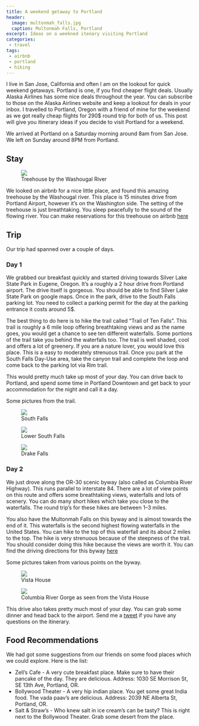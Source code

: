 ```yaml
---
title: A weekend getaway to Portland
header:
  image: multonmah_falls.jpg
  caption: Multonmah Falls, Portland
excerpt: Ideas on a weekned itenary visiting Portland
categories:
 - travel
tags:
 - airbnb
 - portland
 - hiking
---
```

I live in San Jose, California and often I am on the lookout for quick weekend getaways. Portland is one, if you find cheaper flight deals. Usually Alaska Airlines has some nice deals throughout the year. You can subscribe to those on the Alaska Airlines website and keep a lookout for deals in your inbox. I travelled to Portland, Oregon with a friend of mine for the weekend as we got really cheap flights for 290$ round trip for both of us. This post will give you itinerary ideas if you decide to visit Portland for a weekend.

We arrived at Portland on a Saturday morning around 8am from San Jose. We left on Sunday around 8PM from Portland.

## Stay

<figure>
  <img src = "/images/airbnb_portland.jpg">
  <figcaption>Treehouse by the Washougal River</figcaption>
</figure>

We looked on airbnb for a nice little place, and found this amazing treehouse by the Washougal river. This place is 15 minutes drive from Portland Airport, however it’s on the Washington side. The setting of the treehouse is just breathtaking. You sleep peacefully to the sound of the flowing river. You can make reservations for this treehouse on airbnb [here](https://www.airbnb.com/rooms/3425988)


## Trip
Our trip had spanned over a couple of days.

### Day 1

We grabbed our breakfast quickly and started driving towards Silver Lake State Park in Eugene, Oregon. It’s a roughly a 2 hour drive from Portland airport. The drive itself is gorgeous. You should be able to find Silver Lake State Park on google maps. Once in the park, drive to the South Falls parking lot. You need to collect a parking permit for the day at the parking entrance it costs around 5$.


The best thing to do here is to hike the trail called “Trail of Ten Falls”. This trail is roughly a 6 mile loop offering breathtaking views and as the name goes, you would get a chance to see ten different waterfalls. Some portions of the trail take you behind the waterfalls too. The trail is well shaded, cool and offers a lot of greenery. If you are a nature lover, you would love this place. This is a easy to moderately strenuous trail. Once you park at the South Falls Day-Use area, take the canyon trail and complete the loop and come back to the parking lot via Rim trail.

This would pretty much take up most of your day. You can drive back to Portland, and spend some time in Portland Downtown and get back to your accommodation for the night and call it a day.

Some pictures from the trail.

<figure>
  <img src = "/images/south_falls.jpg">
  <figcaption>South Falls</figcaption>
</figure>

<figure>
  <img src = "/images/lower_south_falls.jpg">
  <figcaption>Lower South Falls</figcaption>
</figure>

<figure>
  <img src = "/images/drake_falls.jpg">
  <figcaption>Drake Falls</figcaption>
</figure>

### Day 2

We just drove along the OR-30 scenic byway (also called as Columbia River Highway). This runs parallel to interstate 84. There are a lot of view points on this route and offers some breathtaking views, waterfalls and lots of scenery. You can do many short hikes which take you close to the waterfalls. The round trip’s for these hikes are between 1–3 miles.

You also have the Multonmah Falls on this byway and is almost towards the end of it. This waterfalls is the second highest flowing waterfalls in the United States. You can hike to the top of this waterfall and its about 2 miles to the top. The hike is very strenuous because of the steepness of the trail. You should consider doing this hike because the views are worth it. You can find the driving directions for this byway [here](http://traveloregon.com/trip-ideas/scenic-byways/the-historic-columbia-river-highway/directions/)

Some pictures taken from various points on the byway.

<figure>
  <img src = "/images/vista_house.jpg">
  <figcaption>Vista House</figcaption>
</figure>

<figure>
  <img src = "/images/columbia_river_gorge.jpg">
  <figcaption>Columbia River Gorge as seen from the Vista House</figcaption>
</figure>

This drive also takes pretty much most of your day. You can grab some dinner and head back to the airport. Send me a [tweet](http://twitter.com/_prdp) if you have any questions on the itinerary.

## Food Recommendations

We had got some suggestions from our friends on some food places which we could explore. Here is the list:

* Zell’s Cafe - A very cute breakfast place. Make sure to have their pancake of the day. They are delicious. Address: 1030 SE Morrison St, SE 13th Ave, Portland, OR.
* Bollywood Theater - A very hip indian place. You get some great India food. The vada paav’s are delicious. Address: 2039 NE Alberta St, Portland, OR.
* Salt & Straw’s - Who knew salt in ice cream’s can be tasty? This is right next to the Bollywood Theater. Grab some desert from the place.
